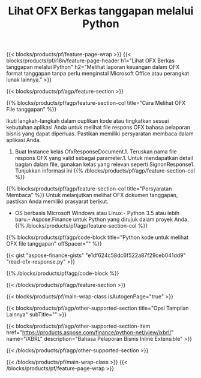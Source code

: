 ﻿---
title: Lihat OFX Berkas tanggapan melalui Python
description: Kode contoh untuk OFX tampilan file respons. Gunakan kode contoh API untuk melihat berkas tanggapan OFX kumpulan dalam aplikasi berbasis Python. 
url: /id/python-net/view/ofx-response/
family: finance
platformtag: python
feature: view
informat: OFX response
outformat: 
otherformats: 
---
{{< blocks/products/pf/feature-page-wrap >}}
{{< blocks/products/pf/i18n/feature-page-header h1="Lihat OFX Berkas tanggapan melalui Python" h2="Melihat laporan keuangan dalam OFX format tanggapan tanpa perlu menginstal Microsoft Office atau perangkat lunak lainnya." >}}

{{< blocks/products/pf/agp/feature-section >}}

{{% blocks/products/pf/agp/feature-section-col title="Cara Melihat OFX File tanggapan" %}}

Ikuti langkah-langkah dalam cuplikan kode atau tingkatkan sesuai kebutuhan aplikasi Anda untuk melihat file respons OFX bahasa pelaporan bisnis yang dapat diperluas. Pastikan memiliki persyaratan membaca dalam aplikasi Anda.

1. Buat Instance kelas OfxResponseDocument.1. Teruskan nama file respons OFX yang valid sebagai parameter.1. Untuk mendapatkan detail bagian dalam file, gunakan kelas yang relevan seperti SignonResponse1. Tunjukkan informasi ini
{{% /blocks/products/pf/agp/feature-section-col %}}

{{% blocks/products/pf/agp/feature-section-col title="Persyaratan Membaca" %}}
Untuk melanjutkan melihat OFX dokumen tanggapan, pastikan Anda memiliki prasyarat berikut. 
- OS berbasis Microsoft Windows atau Linux.- Python 3.5 atau lebih baru.- Aspose.Finance untuk Python yang dirujuk dalam proyek Anda.{{% /blocks/products/pf/agp/feature-section-col %}}

{{% blocks/products/pf/agp/code-block title="Python kode untuk melihat OFX file tanggapan" offSpacer="" %}}

{{< gist "aspose-finance-gists" "e1df624c58dc6f522a87f29ceb041dd9" "read-ofx-response.py" >}}

{{% /blocks/products/pf/agp/code-block %}}

{{< /blocks/products/pf/agp/feature-section >}}

{{< blocks/products/pf/main-wrap-class isAutogenPage="true" >}}

{{< blocks/products/pf/agp/other-supported-section title="Opsi Tampilan Lainnya" subTitle="" >}}

{{< blocks/products/pf/agp/other-supported-section-item href="https://products.aspose.com/finance/python-net/view/ixbrl/" name="iXBRL" description="Bahasa Pelaporan Bisnis Inline Extensible" >}}

{{< /blocks/products/pf/agp/other-supported-section >}}

{{< /blocks/products/pf/main-wrap-class >}}
{{< /blocks/products/pf/feature-page-wrap >}}